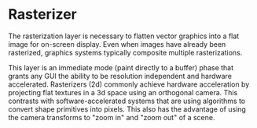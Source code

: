 # Rasterizer

The rasterization layer is necessary to flatten vector graphics into a flat image for on-screen display.
Even when images have already been rasterized, graphics systems typically composite multiple rasterizations.

This layer is an immediate mode (paint directly to a buffer) phase that grants any GUI the ability to be resolution independent and hardware accelerated.
Rasterizers (2d) commonly achieve hardware acceleration by projecting flat textures in a 3d space using an orthogonal camera.
This contrasts with software-accelerated systems that are using algorithms to convert shape primitives into pixels.
This also has the advantage of using the camera transforms to "zoom in" and "zoom out" of a scene.
